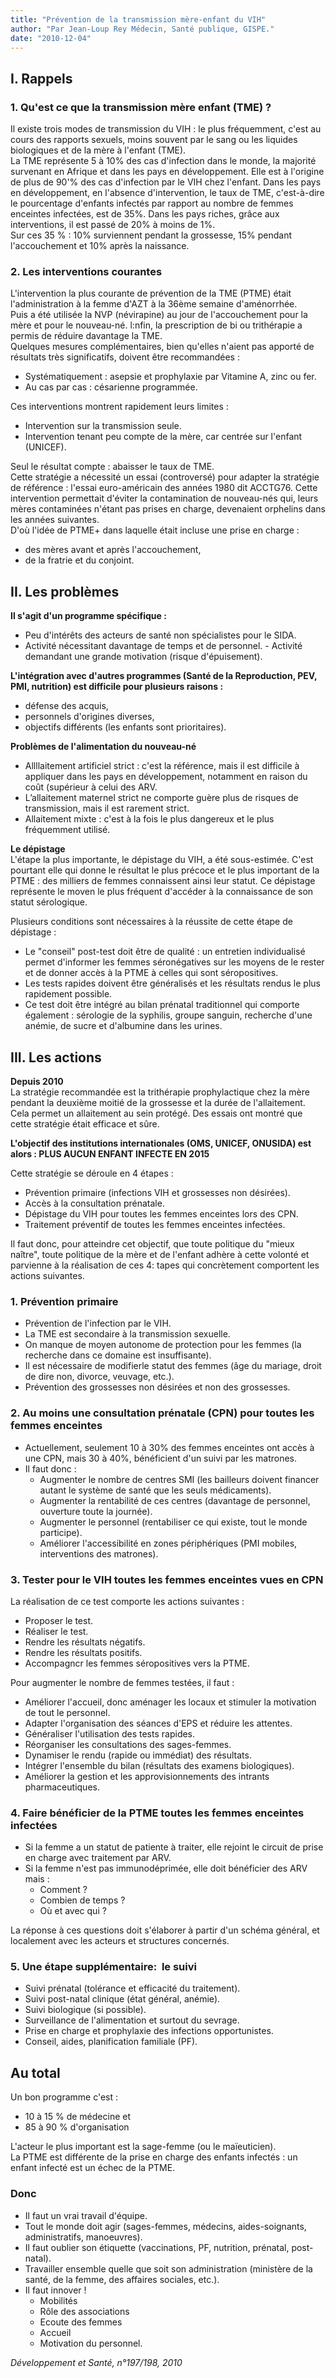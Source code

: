 ```yaml
---
title: "Prévention de la transmission mère-enfant du VIH"
author: "Par Jean-Loup Rey Médecin, Santé publique, GISPE."
date: "2010-12-04"
---
```


## I. Rappels

### 1. Qu'est ce que la transmission mère enfant (TME) ?

Il existe trois modes de transmission du VIH : le plus fréquemment, c'est au cours des rapports sexuels, moins souvent par le sang ou les liquides biologiques et de la mère à l'enfant (TME).  
La TME représente 5 à 10% des cas d'infection dans le monde, la majorité survenant en Afrique et dans les pays en développement. EIle est à l'origine de plus de 90'% des cas d'infection par le VIH chez l'enfant. Dans les pays en développement, en l'absence d'intervention, le taux de TME, c'est-à-dire le pourcentage d'enfants infectés par rapport au nombre de femmes enceintes infectées, est de 35%. Dans les pays riches, grâce aux interventions, il est passé de 20% à moins de 1%.  
Sur ces 35 % : 10% surviennent pendant la grossesse, 15% pendant l'accouchement et 10% après la naissance.

### 2. Les interventions courantes

L'intervention la plus courante de prévention de la TME (PTME) était l'administration à la femme d'AZT à la 36ème semaine d'aménorrhée.  
Puis a été utilisée la NVP (névirapine) au jour de l'accouchement pour la mère et pour le nouveau-né. l:nfin, la prescription de bi ou trithérapie a permis de réduire davantage la TME.  
Quelques mesures complémentaires, bien qu'elles n'aient pas apporté de résultats très significatifs, doivent être recommandées :

*   Systématiquement : asepsie et prophylaxie par Vitamine A, zinc ou fer.  
*   Au cas par cas : césarienne programmée.

Ces interventions montrent rapidement leurs limites :

*   Intervention sur la transmission seule.  
*   Intervention tenant peu compte de la mère, car centrée sur l'enfant (UNICEF).

Seul le résultat compte : abaisser le taux de TME.  
Cette stratégie a nécessité un essai (controversé) pour adapter la stratégie de référence : l'essai euro-américain des années 1980 dit ACCTG76. Cette intervention permettait d'éviter la contamination de nouveau-nés qui, leurs mères contaminées n'étant pas prises en charge, devenaient orphelins dans les années suivantes.  
D'où l'idée de PTME+ dans laquelle était incluse une prise en charge :

*   des mères avant et après l'accouchement,
*   de la fratrie et du conjoint.

## II. Les problèmes

**Il s'agit d'un programme spécifique :**

*   Peu d'intérêts des acteurs de santé non spécialistes pour le SIDA.  
*   Activité nécessitant davantage de temps et de personnel. - Activité demandant une grande motivation (risque d'épuisement).

**L'intégration avec d'autres programmes (Santé de la Reproduction, PEV, PMI, nutrition) est difficile pour plusieurs raisons :**

*   défense des acquis,
*   personnels d'origines diverses,
*   objectifs différents (les enfants sont prioritaires).

**Problèmes de l'alimentation du nouveau-né**

*   Allllaitement artificiel strict : c'est la référence, mais il est difficile à appliquer dans les pays en développement, notamment en raison du coût (supérieur à celui des ARV.  
*   L’allaitement maternel strict ne comporte guère plus de risques de transmission, mais il est rarement strict.  
*   Allaitement mixte : c'est à la fois le plus dangereux et le plus fréquemment utilisé.

**Le dépistage**  
L'étape la plus importante, le dépistage du VIH, a été sous-estimée. C'est pourtant elle qui donne le résultat le plus précoce et le plus important de la PTME : des milliers de femmes connaissent ainsi leur statut. Ce dépistage représente le moven le plus fréquent d'accéder à la connaissance de son statut sérologique.

Plusieurs conditions sont nécessaires à la réussite de cette étape de dépistage :

*   Le "conseil" post-test doit être de qualité : un entretien individualisé permet d'informer les femmes séronégatives sur les moyens de le rester et de donner accès à la PTME à celles qui sont séropositives.  
*   Les tests rapides doivent être généralisés et les résultats rendus le plus rapidement possible.  
*   Ce test doit être intégré au bilan prénatal traditionnel qui comporte également : sérologie de la syphilis, groupe sanguin, recherche d'une anémie, de sucre et d'albumine dans les urines.

## III. Les actions

**Depuis 2010**  
La stratégie recommandée est la trithérapie prophylactique chez la mère pendant la deuxième moitié de la grossesse et la durée de l'allaitement. Cela permet un allaitement au sein protégé. Des essais ont montré que cette stratégie était efficace et sûre.

**L'objectif des institutions internationales (OMS, UNICEF, ONUSIDA) est alors : PLUS AUCUN ENFANT INFECTE EN 2015**

Cette stratégie se déroule en 4 étapes :

*   Prévention primaire (infections VIH et grossesses non désirées).  
*   Accès à la consultation prénatale.  
*   Dépistage du VIH pour toutes les femmes enceintes lors des CPN.  
*   Traitement préventif de toutes les femmes enceintes infectées.

Il faut donc, pour atteindre cet objectif, que toute politique du "mieux naître", toute politique de la mère et de l'enfant adhère à cette volonté et parvienne à la réalisation de ces 4: tapes qui concrètement comportent les actions suivantes.

### 1. Prévention primaire

*   Prévention de l'infection par le VIH.  
*   La TME est secondaire à la transmission sexuelle.  
*   On manque de moyen autonome de protection pour les femmes (la recherche dans ce domaine est insuffisante).  
*   Il est nécessaire de modifierle statut des femmes (âge du mariage, droit de dire non, divorce, veuvage, etc.).  
*   Prévention des grossesses non désirées et non des grossesses.

### 2. Au moins une consultation prénatale (CPN) pour toutes les femmes enceintes

*   Actuellement, seulement 10 à 30% des femmes enceintes ont accès à une CPN, mais 30 à 40%, bénéficient d'un suivi par les matrones.  
*   Il faut donc :
    *   Augmenter le nombre de centres SMI (les bailleurs doivent financer autant le système de santé que les seuls médicaments).  
    *   Augmenter la rentabilité de ces centres (davantage de personnel, ouverture toute la journée).  
    *   Augmenter le personnel (rentabiliser ce qui existe, tout le monde participe).  
    *   Améliorer l'accessibilité en zones périphériques (PMI mobiles, interventions des matrones).

### 3. Tester pour le VIH toutes les femmes enceintes vues en CPN

La réalisation de ce test comporte les actions suivantes :

*   Proposer le test.  
*   Réaliser le test.  
*   Rendre les résultats négatifs.  
*   Rendre les résultats positifs.  
*   Accompagncr les femmes séropositives vers la PTME.

Pour augmenter le nombre de femmes testées, il faut :

*   Améliorer l'accueil, donc aménager les locaux et stimuler la motivation de tout le personnel.  
*   Adapter l'organisation des séances d'EPS et réduire les attentes.  
*   Généraliser l'utilisation des tests rapides.  
*   Réorganiser les consultations des sages-femmes.  
*   Dynamiser le rendu (rapide ou immédiat) des résultats.  
*   Intégrer l'ensemble du bilan (résultats des examens biologiques).  
*   Améliorer la gestion et les approvisionnements des intrants pharmaceutiques.

### 4. Faire bénéficier de la PTME toutes les femmes enceintes infectées

*   Si la femme a un statut de patiente à traiter, elle rejoint le circuit de prise en charge avec traitement par ARV.  
*   Si la femme n'est pas immunodéprimée, elle doit bénéficier des ARV mais :
    *   Comment ?
    *   Combien de temps ?
    *   Où et avec qui ?

La réponse à ces questions doit s'élaborer à partir d'un schéma général, et localement avec les acteurs et structures concernés.

### 5. Une étape supplémentaire:  le suivi

*   Suivi prénatal (tolérance et efficacité du traitement).  
*   Suivi post-natal clinique (état général, anémie).  
*   Suivi biologique (si possible).  
*   Surveillance de l'alimentation et surtout du sevrage.  
*   Prise en charge et prophylaxie des infections opportunistes.  
*   Conseil, aides, planification familiale (PF).

## Au total

Un bon programme c'est :

*   10 à 15 % de médecine et
*   85 à 90 % d'organisation

L'acteur le plus important est la sage-femme (ou le maïeuticien).  
La PTME est différente de la prise en charge des enfants infectés : un enfant infecté est un échec de la PTME.

### **Donc**

*   Il faut un vrai travail d'équipe.  
*   Tout le monde doit agir (sages-femmes, médecins, aides-soignants, administratifs, manoeuvres).  
*   Il faut oublier son étiquette (vaccinations, PF, nutrition, prénatal, post-natal).  
*   Travailler ensemble quelle que soit son administration (ministère de la santé, de la femme, des affaires sociales, etc.).  
*   Il faut innover !
    *   Mobilités
    *   Rôle des associations
    *   Ecoute des femmes
    *   Accueil
    *   Motivation du personnel.

_Développement et Santé, n°197/198, 2010_